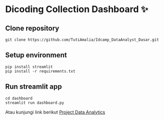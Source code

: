 # Dicoding Collection Dashboard ✨


## Clone repository
```
git clone https://github.com/TutiAmalia/Idcamp_DataAnalyst_Dasar.git
```
## Setup environment
```
pip install streamlit
pip install -r requirements.txt
```

## Run streamlit app
```
cd dashboard
streamlit run dashboard.py
```
Atau kunjungi link berikut [Project Data Analytics](https://idcampdataanalystdasar-8nfyyxkmyh3d5bhkwe9baz.streamlit.app/)
